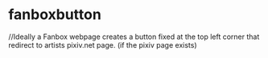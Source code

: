 # fanboxbutton
//Ideally a Fanbox webpage creates a button fixed at the top left corner that redirect to artists pixiv.net page. (if the pixiv page exists)
